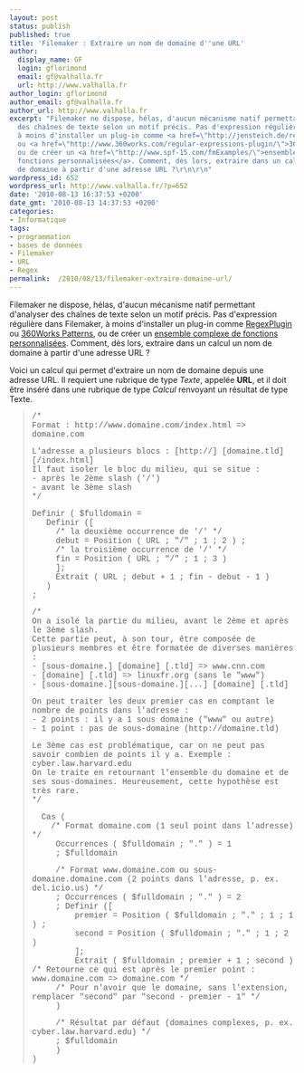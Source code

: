 ```yaml
---
layout: post
status: publish
published: true
title: 'Filemaker : Extraire un nom de domaine d''une URL'
author:
  display_name: GF
  login: gflorimond
  email: gf@valhalla.fr
  url: http://www.valhalla.fr
author_login: gflorimond
author_email: gf@valhalla.fr
author_url: http://www.valhalla.fr
excerpt: "Filemaker ne dispose, hélas, d'aucun mécanisme natif permettant d'analyser
  des chaînes de texte selon un motif précis. Pas d'expression régulière dans Filemaker,
  à moins d'installer un plug-in comme <a href=\"http://jensteich.de/regex-plugin/\">RegexPlugin</a>
  ou <a href=\"http://www.360works.com/regular-expressions-plugin/\">360Works Patterns</a>,
  ou de créer un <a href=\"http://www.spf-15.com/fmExamples/\">ensemble complexe de
  fonctions personnalisées</a>. Comment, dès lors, extraire dans un calcul un nom
  de domaine à partir d'une adresse URL ?\r\n\r\n"
wordpress_id: 652
wordpress_url: http://www.valhalla.fr/?p=652
date: '2010-08-13 16:37:53 +0200'
date_gmt: '2010-08-13 14:37:53 +0200'
categories:
- Informatique
tags:
- programmation
- bases de données
- Filemaker
- URL
- Regex
permalink:  /2010/08/13/filemaker-extraire-domaine-url/
---
```

<p>Filemaker ne dispose, hélas, d'aucun mécanisme natif permettant d'analyser des chaînes de texte selon un motif précis. Pas d'expression régulière dans Filemaker, à moins d'installer un plug-in comme <a href="http://jensteich.de/regex-plugin/">RegexPlugin</a> ou <a href="http://www.360works.com/regular-expressions-plugin/">360Works Patterns</a>, ou de créer un <a href="http://www.spf-15.com/fmExamples/">ensemble complexe de fonctions personnalisées</a>. Comment, dès lors, extraire dans un calcul un nom de domaine à partir d'une adresse URL ?</p>
<p><a id="more"></a><a id="more-652"></a></p>
<p>Voici un calcul qui permet d'extraire un nom de domaine depuis une adresse URL. Il requiert une rubrique de type <i>Texte</i>, appelée <b>URL</b>, et il doit être inséré dans une rubrique de type <i>Calcul</i> renvoyant un résultat de type Texte.</p>
<blockquote style="font-family: 'Courier New', Courier, monospace;"><p>
/*<br />
Format : http://www.domaine.com/index.html => domaine.com</p>
<p>L'adresse a plusieurs blocs : [http://] [domaine.tld] [/index.html]<br />
Il faut isoler le bloc du milieu, qui se situe :<br />
- après le 2ème slash ('/')<br />
- avant le 3ème slash<br />
*/</p>
<p>Definir ( $fulldomain =<br />
&nbsp;&nbsp;  Definir ([<br />
&nbsp;&nbsp;&nbsp;&nbsp;    /* la deuxième occurrence de '/' */<br />
&nbsp;&nbsp;&nbsp;&nbsp;     debut = Position ( URL ; "/" ; 1 ; 2 ) ;<br />
&nbsp;&nbsp;&nbsp;&nbsp;    /* la troisième occurrence de '/' */<br />
&nbsp;&nbsp;&nbsp;&nbsp;     fin = Position ( URL ; "/" ; 1 ; 3 )<br />
&nbsp;&nbsp;&nbsp;&nbsp;  ];<br />
&nbsp;&nbsp;&nbsp;&nbsp;     Extrait ( URL ; debut + 1 ; fin - debut - 1 )<br />
&nbsp;&nbsp; )<br />
;</p>
<p>/*<br />
On a isolé la partie du milieu, avant le 2ème et après le 3ème slash.<br />
Cette partie peut, à son tour, être composée de plusieurs membres et être formatée de diverses manières :<br />
- [sous-domaine.] [domaine] [.tld] => www.cnn.com<br />
- [domaine] [.tld] => linuxfr.org (sans le "www")<br />
- [sous-domaine.][sous-domaine.][...] [domaine] [.tld]</p>
<p>On peut traiter les deux premier cas en comptant le nombre de points dans l'adresse :<br />
- 2 points : il y a 1 sous domaine ("www" ou autre)<br />
- 1 point : pas de sous-domaine (http://domaine.tld)</p>
<p>Le 3ème cas est problématique, car on ne peut pas savoir combien de points il y a. Exemple : cyber.law.harvard.edu<br />
On le traite en retournant l'ensemble du domaine et de ses sous-domaines. Heureusement, cette hypothèse est très rare.<br />
*/</p>
<p>&nbsp;&nbsp;Cas (<br />
&nbsp;&nbsp;&nbsp;&nbsp;/* Format domaine.com (1 seul point dans l'adresse) */<br />
&nbsp;&nbsp;&nbsp;&nbsp;      Occurrences ( $fulldomain ; "." ) = 1<br />
&nbsp;&nbsp;&nbsp;&nbsp;    ; $fulldomain</p>
<p>&nbsp;&nbsp;&nbsp;&nbsp;    /* Format www.domaine.com ou sous-domaine.domaine.com (2 points dans l'adresse, p. ex. del.icio.us) */<br />
 &nbsp;&nbsp;&nbsp;&nbsp;   ; Occurrences ( $fulldomain ; "." ) = 2<br />
&nbsp;&nbsp;&nbsp;&nbsp;    ; Definir ([<br />
&nbsp;&nbsp;&nbsp;&nbsp;&nbsp;&nbsp;&nbsp;&nbsp;          premier = Position ( $fulldomain ; "." ; 1 ; 1 ) ;<br />
&nbsp;&nbsp;&nbsp;&nbsp;&nbsp;&nbsp;&nbsp;&nbsp;          second = Position ( $fulldomain ; "." ; 1 ; 2 )<br />
&nbsp;&nbsp;&nbsp;&nbsp;&nbsp;&nbsp;&nbsp;&nbsp;          ];<br />
&nbsp;&nbsp;&nbsp;&nbsp;&nbsp;&nbsp;&nbsp;&nbsp;          Extrait ( $fulldomain ; premier + 1 ; second ) /* Retourne ce qui est après le premier point : www.domaine.com => domaine.com */<br />
&nbsp;&nbsp;&nbsp;&nbsp;          /* Pour n'avoir que le domaine, sans l'extension, remplacer "second" par "second - premier - 1" */<br />
&nbsp;&nbsp;&nbsp;&nbsp;      )</p>
<p>&nbsp;&nbsp;&nbsp;&nbsp;    /* Résultat par défaut (domaines complexes, p. ex. cyber.law.harvard.edu) */<br />
&nbsp;&nbsp;&nbsp;&nbsp;    ; $fulldomain<br />
&nbsp;&nbsp;&nbsp;&nbsp;    )<br />
)
</p></blockquote>
